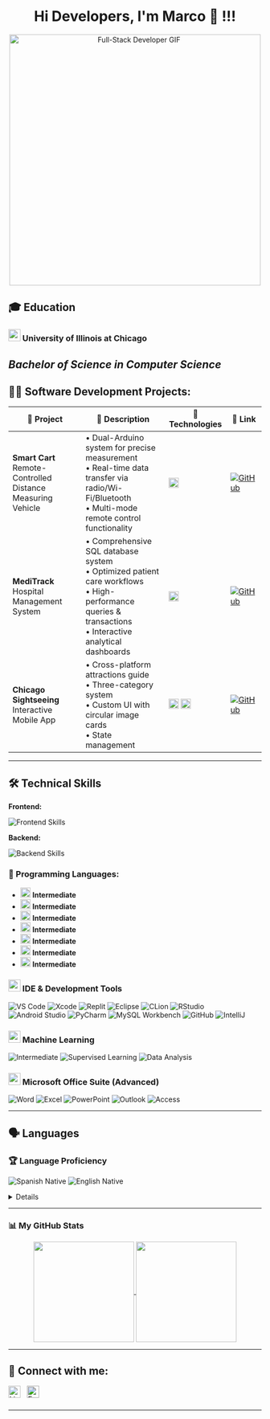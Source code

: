 <h1 align="center">Hi Developers, I'm Marco 👋 !!!</h1> 

<p align="center">
  <img src="https://media.giphy.com/media/L1R1tvI9svkIWwpVYr/giphy.gif" alt="Full-Stack Developer GIF" width="500"/>
</p>


<h2>🎓 Education</h2>

### <img src="https://img.icons8.com/color/48/000000/university.png" width="24"/> University of Illinois at Chicago
***Bachelor of Science in Computer Science***  
-----------------------------------------------

<h2>👨‍💻 Software Development Projects:</h2>

| 🚀 Project | 📝 Description | 🔧 Technologies | 🔗 Link |
|-----------|---------------|----------------|---------|
| **Smart Cart**<br>Remote-Controlled Distance Measuring Vehicle | • Dual-Arduino system for precise measurement<br>• Real-time data transfer via radio/Wi-Fi/Bluetooth<br>• Multi-mode remote control functionality | <img src="https://img.shields.io/badge/C++-00599C?logo=cplusplus&logoColor=white" height=20> | [![GitHub](https://img.shields.io/badge/View_on-GitHub-181717?logo=github)](https://github.com/tinoco3/Measurement-vehicle/tree/main) |
| **MediTrack**<br>Hospital Management System | • Comprehensive SQL database system<br>• Optimized patient care workflows<br>• High-performance queries & transactions<br>• Interactive analytical dashboards | <img src="https://img.shields.io/badge/SQL-4479A1?logo=postgresql&logoColor=white" height=20> | [![GitHub](https://img.shields.io/badge/View_on-GitHub-181717?logo=github)](https://github.com/tinoco3/MediTrack-Hospital-Management-System/tree/main) |
| **Chicago Sightseeing**<br>Interactive Mobile App | • Cross-platform attractions guide<br>• Three-category system<br>• Custom UI with circular image cards<br>• State management | <img src="https://img.shields.io/badge/Flutter-02569B?logo=flutter&logoColor=white" height=20> <img src="https://img.shields.io/badge/Dart-0175C2?logo=dart&logoColor=white" height=20> | [![GitHub](https://img.shields.io/badge/View_on-GitHub-181717?logo=github)](https://github.com/tinoco3/Chicago-Sightseeing-App) |

-----------------------------------------------

<h2>🛠️ Technical Skills</h2> 


**Frontend:**
<p>
  <img src="https://skillicons.dev/icons?i=html,css,javascript,react,vite" alt="Frontend Skills" />
</p>

**Backend:**
<p>
  <img src="https://skillicons.dev/icons?i=nodejs,express,mongodb" alt="Backend Skills" />
</p>


### 🚀 Programming Languages:  
  - <img src="https://img.shields.io/badge/C++-00599C?logo=cplusplus&logoColor=white" height=20> <b>Intermediate</b>  
  - <img src="https://img.shields.io/badge/C-A8B9CC?logo=c&logoColor=black" height=20> <b>Intermediate</b>  
  - <img src="https://img.shields.io/badge/Java-007396?logo=java&logoColor=white" height=20> <b>Intermediate</b>  
  - <img src="https://img.shields.io/badge/Go-00ADD8?logo=go&logoColor=white" height=20> <b>Intermediate</b>  
  - <img src="https://img.shields.io/badge/F%23-378BBA?logo=fsharp&logoColor=white" height=20> <b>Intermediate</b>  
  - <img src="https://img.shields.io/badge/SQL-4479A1?logo=postgresql&logoColor=white" height=20> <b>Intermediate</b>
  - <img src="https://img.shields.io/badge/Dart-0175C2?logo=dart&logoColor=white" height=20> <b>Intermediate</b>

    

### <img src="https://img.icons8.com/color/48/000000/visual-studio-code-2019.png" width="24"/> IDE & Development Tools
<p align="left">
  <img src="https://img.shields.io/badge/VS_Code-007ACC?style=for-the-badge&logo=visual-studio-code&logoColor=white" alt="VS Code">
  <img src="https://img.shields.io/badge/Xcode-147EFB?style=for-the-badge&logo=xcode&logoColor=white" alt="Xcode">
  <img src="https://img.shields.io/badge/Replit-667881?style=for-the-badge&logo=replit&logoColor=white" alt="Replit">
  <img src="https://img.shields.io/badge/Eclipse-2C2255?style=for-the-badge&logo=eclipse&logoColor=white" alt="Eclipse">
  <img src="https://img.shields.io/badge/CLion-000000?style=for-the-badge&logo=clion&logoColor=white" alt="CLion">
  <img src="https://img.shields.io/badge/RStudio-75AADB?style=for-the-badge&logo=rstudio&logoColor=white" alt="RStudio">
  <img src="https://img.shields.io/badge/Android_Studio-3DDC84?style=for-the-badge&logo=android-studio&logoColor=white" alt="Android Studio">
  <img src="https://img.shields.io/badge/PyCharm-000000?style=for-the-badge&logo=pycharm&logoColor=white" alt="PyCharm">
  <img src="https://img.shields.io/badge/MySQL_Workbench-4479A1?style=for-the-badge&logo=mysql&logoColor=white" alt="MySQL Workbench">
  <img src="https://img.shields.io/badge/GitHub-181717?style=for-the-badge&logo=github&logoColor=white" alt="GitHub">
  <img src="https://img.shields.io/badge/IntelliJ_IDEA-000000?style=for-the-badge&logo=intellij-idea&logoColor=white" alt="IntelliJ">
</p>

### <img src="https://img.icons8.com/color/48/000000/artificial-intelligence.png" width="24"/> Machine Learning
<p align="left">
  <img src="https://img.shields.io/badge/Level-Intermediate-blue?style=for-the-badge" alt="Intermediate">
  <img src="https://img.shields.io/badge/Supervised_Learning-FF9E0F?style=for-the-badge" alt="Supervised Learning">
  <img src="https://img.shields.io/badge/Data_Analysis-2EB67D?style=for-the-badge" alt="Data Analysis">
</p>

### <img src="https://img.icons8.com/color/48/000000/microsoft-office-2019.png" width="24"/> Microsoft Office Suite (Advanced)
<p align="left">
  <img src="https://img.shields.io/badge/Word-2B579A?style=for-the-badge&logo=microsoft-word&logoColor=white" alt="Word">
  <img src="https://img.shields.io/badge/Excel-217346?style=for-the-badge&logo=microsoft-excel&logoColor=white" alt="Excel">
  <img src="https://img.shields.io/badge/PowerPoint-B7472A?style=for-the-badge&logo=microsoft-powerpoint&logoColor=white" alt="PowerPoint">
  <img src="https://img.shields.io/badge/Outlook-0078D4?style=for-the-badge&logo=microsoft-outlook&logoColor=white" alt="Outlook">
  <img src="https://img.shields.io/badge/Access-A4373A?style=for-the-badge&logo=microsoft-access&logoColor=white" alt="Access">
</p>

-----------------------------------------------

<h2>🗣️ Languages</h2>

### 🏆 Language Proficiency  
<p align="left">
  <img src="https://img.shields.io/badge/Spanish-Native-brightgreen?style=flat-square&logo=google-translate&logoColor=white" alt="Spanish Native" />
  <img src="https://img.shields.io/badge/English-Native-brightgreen?style=flat-square&logo=google-translate&logoColor=white" alt="English Native" />
</p>

<details>
</summary>

| Language   | Proficiency Level       |
|------------|-------------------------|
| Spanish    | ⭐⭐⭐⭐⭐ (Native)      |
| English    | ⭐⭐⭐⭐⭐ (Native)      |
</details>

-----------------------------------------------

### 📊 My GitHub Stats

<p align="center">
  <a href="https://github.com/tinoco3">
    <img height=200 align="center" src="https://github-readme-stats.vercel.app/api?username=tinoco3&show_icons=true&theme=tokyonight&rank_icon=github" />
  </a>
  <a href="https://github.com/tinoco3">
    <img height=200 align="center" src="https://github-readme-stats.vercel.app/api/top-langs?username=tinoco3&layout=compact&langs_count=8&theme=tokyonight" />
  </a>
</p>

---


<h2> 🔌 Connect with me:</h2>

[<img align="left" alt="LinkedIn" width="24px" src="https://cdn.jsdelivr.net/gh/devicons/devicon/icons/linkedin/linkedin-original.svg" style="padding-right:10px;" />][linkedin]
[<img align="left" alt="Email" width="24px" src="https://cdn.jsdelivr.net/gh/devicons/devicon/icons/google/google-original.svg" style="padding-right:10px; filter: brightness(0.9) saturate(1.5);" />][email]

<br /><br />

[linkedin]: https://www.linkedin.com/in/tinoco-sosa6/
[email]: mailto:marcotinocososa@gmail.com

-----------------------------------------------
